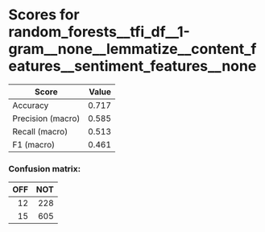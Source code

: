 # Scores for random_forests__tfi_df__1-gram__none__lemmatize__content_features__sentiment_features__none
|      Score      |Value|
|-----------------|----:|
|Accuracy         |0.717|
|Precision (macro)|0.585|
|Recall (macro)   |0.513|
|F1 (macro)       |0.461|

### Confusion matrix:
|OFF|NOT|
|--:|--:|
| 12|228|
| 15|605|
